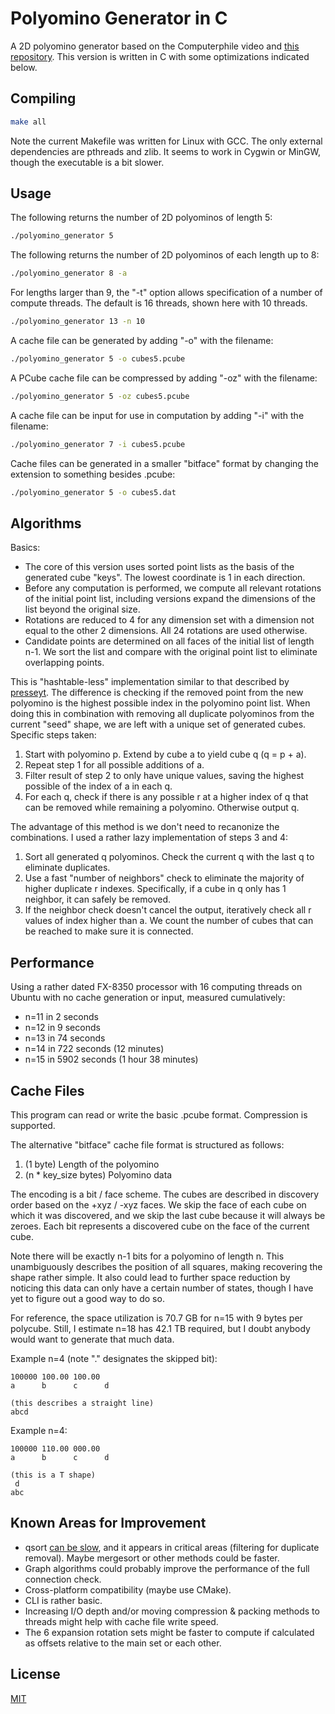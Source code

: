 # Polyomino Generator in C

A 2D polyomino generator based on the Computerphile video and [this repository](https://github.com/mikepound/opencubes). This version is written in C with some optimizations indicated below.

## Compiling

```bash
make all
```

Note the current Makefile was written for Linux with GCC. The only external dependencies are pthreads and zlib. It seems to work in Cygwin or MinGW, though the executable is a bit slower.

## Usage
The following returns the number of 2D polyominos of length 5:
```bash
./polyomino_generator 5
```

The following returns the number of 2D polyominos of each length up to 8:
```bash
./polyomino_generator 8 -a
```

For lengths larger than 9, the "-t" option allows specification of a number of compute threads. The default is 16 threads, shown here with 10 threads.
```bash
./polyomino_generator 13 -n 10
```

A cache file can be generated by adding "-o" with the filename:
```bash
./polyomino_generator 5 -o cubes5.pcube
```

A PCube cache file can be compressed by adding "-oz" with the filename:
```bash
./polyomino_generator 5 -oz cubes5.pcube
```

A cache file can be input for use in computation by adding "-i" with the filename:
```bash
./polyomino_generator 7 -i cubes5.pcube
```

Cache files can be generated in a smaller "bitface" format by changing the extension to something besides .pcube:
```bash
./polyomino_generator 5 -o cubes5.dat
```

## Algorithms

Basics:
- The core of this version uses sorted point lists as the basis of the generated cube "keys". The lowest coordinate is 1 in each direction.
- Before any computation is performed, we compute all relevant rotations of the initial point list, including versions expand the dimensions of the list beyond the original size.
- Rotations are reduced to 4 for any dimension set with a dimension not equal to the other 2 dimensions. All 24 rotations are used otherwise.
- Candidate points are determined on all faces of the initial list of length n-1. We sort the list and compare with the original point list to eliminate overlapping points.

This is "hashtable-less" implementation similar to that described by [presseyt](https://github.com/mikepound/opencubes/issues/11). The difference is checking if the removed point from the new polyomino is the highest possible index in the polyomino point list. When doing this in combination with removing all duplicate polyominos from the current "seed" shape, we are left with a unique set of generated cubes. Specific steps taken:
1. Start with polyomino p. Extend by cube a to yield cube q (q = p + a).
2. Repeat step 1 for all possible additions of a.
3. Filter result of step 2 to only have unique values, saving the highest possible of the index of a in each q.
4. For each q, check if there is any possible r at a higher index of q that can be removed while remaining a polyomino. Otherwise output q.

The advantage of this method is we don't need to recanonize the combinations. I used a rather lazy implementation of steps 3 and 4:
1. Sort all generated q polyominos. Check the current q with the last q to eliminate duplicates.
2. Use a fast "number of neighbors" check to eliminate the majority of higher duplicate r indexes. Specifically, if a cube in q only has 1 neighbor, it can safely be removed.
3. If the neighbor check doesn't cancel the output, iteratively check all r values of index higher than a. We count the number of cubes that can be reached to make sure it is connected. 

## Performance

Using a rather dated FX-8350 processor with 16 computing threads on Ubuntu with no cache generation or input, measured cumulatively:
- n=11 in 2 seconds
- n=12 in 9 seconds
- n=13 in 74 seconds
- n=14 in 722 seconds (12 minutes)
- n=15 in 5902 seconds (1 hour 38 minutes)

## Cache Files

This program can read or write the basic .pcube format. Compression is supported.

The alternative "bitface" cache file format is structured as follows:
1. (1 byte) Length of the polyomino
2. (n * key_size bytes) Polyomino data

The encoding is a bit / face scheme. The cubes are described in discovery order based on the +xyz / -xyz faces. We skip the face of each cube on which it was discovered, and we skip the last cube because it will always be zeroes. Each bit represents a discovered cube on the face of the current cube. 

Note there will be exactly n-1 bits for a polyomino of length n. This unambiguously describes the position of all squares, making recovering the shape rather simple. It also could lead to further space reduction by noticing this data can only have a certain number of states, though I have yet to figure out a good way to do so.

For reference, the space utilization is 70.7 GB for n=15 with 9 bytes per polycube.
Still, I estimate n=18 has 42.1 TB required, but I doubt anybody would want to generate that much data.

Example n=4 (note "." designates the skipped bit):

    100000 100.00 100.00
    a      b      c      d
    
    (this describes a straight line)
    abcd
    
Example n=4:

    100000 110.00 000.00
    a      b      c      d
    
    (this is a T shape)
     d
    abc

## Known Areas for Improvement
- qsort [can be slow](https://travisdowns.github.io/blog/2019/05/22/sorting.html), and it appears in critical areas (filtering for duplicate removal). Maybe mergesort or other methods could be faster.
- Graph algorithms could probably improve the performance of the full connection check.
- Cross-platform compatibility (maybe use CMake).
- CLI is rather basic.
- Increasing I/O depth and/or moving compression & packing methods to threads might help with cache file write speed.
- The 6 expansion rotation sets might be faster to compute if calculated as offsets relative to the main set or each other.

## License

[MIT](https://choosealicense.com/licenses/mit/)

